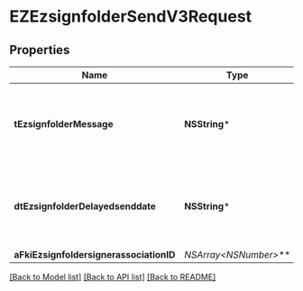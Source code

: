 # EZEzsignfolderSendV3Request

## Properties
Name | Type | Description | Notes
------------ | ------------- | ------------- | -------------
**tEzsignfolderMessage** | **NSString*** | A custom text message that will be added to the email sent. | 
**dtEzsignfolderDelayedsenddate** | **NSString*** | The date and time at which the Ezsignfolder will be sent in the future. | [optional] 
**aFkiEzsignfoldersignerassociationID** | **NSArray&lt;NSNumber*&gt;*** |  | 

[[Back to Model list]](../README.md#documentation-for-models) [[Back to API list]](../README.md#documentation-for-api-endpoints) [[Back to README]](../README.md)


